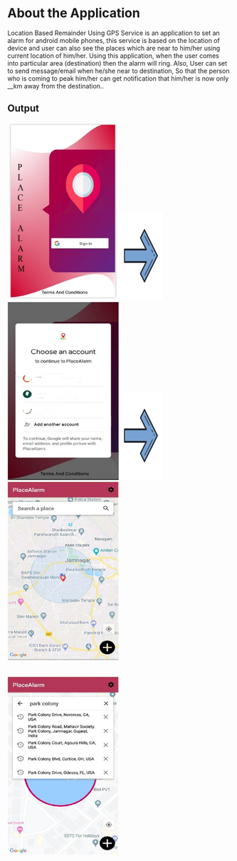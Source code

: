 About the Application
============

Location Based Remainder Using GPS Service is an application to set an alarm for android mobile phones, this service is based on the location of device and user can also see the places which are near to him/her using current location of him/her. Using this application, when the user comes into particular area (destination) then the alarm will ring. Also, User can set to send message/email when he/she near to destination, So that the person who is coming to peak him/her can get notification that him/her is now only __km away from the destination.. 

Output
------------------------------
<img src="https://github.com/YagnikBavishi/PlaceAlarm/blob/master/images/p1.jpg" width="250" height="400"/><img src="https://github.com/YagnikBavishi/PlaceAlarm/blob/master/images/arrow.png" width="100" height="200"/><img src="https://github.com/YagnikBavishi/PlaceAlarm/blob/master/images/p2_LI.jpg" width="250" height="400"/><img src="https://github.com/YagnikBavishi/PlaceAlarm/blob/master/images/arrow.png" width="100" height="200"/><img src="https://github.com/YagnikBavishi/PlaceAlarm/blob/master/images/p3.jpg" width="250" height="400"/><br><br><br><img src="https://github.com/YagnikBavishi/PlaceAlarm/blob/master/images/p4.jpg" width="250" height="400"/>
        



        

